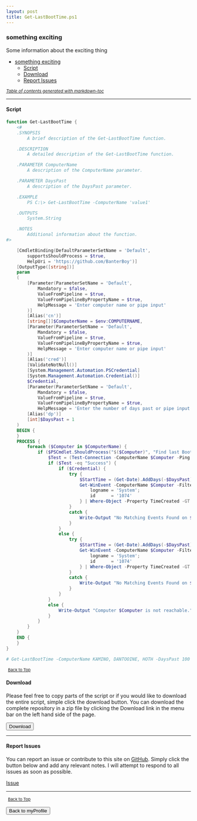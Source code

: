 ```yaml
---
layout: post
title: Get-LastBootTime.ps1
---
```


### something exciting

Some information about the exciting thing

- [something exciting](#something-exciting)
  - [Script](#script)
  - [Download](#download)
  - [Report Issues](#report-issues)

<small><i><a href='http://ecotrust-canada.github.io/markdown-toc/'>Table of contents generated with markdown-toc</a></i></small>

---

#### Script

```powershell
function Get-LastBootTime {
	<#
	.SYNOPSIS
		A brief description of the Get-LastBootTime function.

	.DESCRIPTION
		A detailed description of the Get-LastBootTime function.

	.PARAMETER ComputerName
		A description of the ComputerName parameter.

	.PARAMETER DaysPast
		A description of the DaysPast parameter.

	.EXAMPLE
		PS C:\> Get-LastBootTime -ComputerName 'value1'

	.OUTPUTS
		System.String

	.NOTES
		Additional information about the function.
#>

	[CmdletBinding(DefaultParameterSetName = 'Default',
		supportsShouldProcess = $true,
		HelpUri = 'https://github.com/BanterBoy')]
	[OutputType([string])]
	param
	(
		[Parameter(ParameterSetName = 'Default',
			Mandatory = $false,
			ValueFromPipeline = $true,
			ValueFromPipelineByPropertyName = $true,
			HelpMessage = 'Enter computer name or pipe input'
		)]
		[Alias('cn')]
		[string[]]$ComputerName = $env:COMPUTERNAME,
		[Parameter(ParameterSetName = 'Default',
			Mandatory = $false,
			ValueFromPipeline = $true,
			ValueFromPipelineByPropertyName = $true,
			HelpMessage = 'Enter computer name or pipe input'
		)]
		[Alias('cred')]
		[ValidateNotNull()]
		[System.Management.Automation.PSCredential]
		[System.Management.Automation.Credential()]
		$Credential,
		[Parameter(ParameterSetName = 'Default',
			Mandatory = $false,
			ValueFromPipeline = $true,
			ValueFromPipelineByPropertyName = $true,
			HelpMessage = 'Enter the number of days past or pipe input')]
		[Alias('dp')]
		[int]$DaysPast = 1
	)
	BEGIN {
	}
	PROCESS {
		foreach ($Computer in $ComputerName) {
			if ($PSCmdlet.ShouldProcess("$($Computer)", "Find last Boot Time")) {
				$Test = (Test-Connection -ComputerName $Computer -Ping -Count 1).Status
				if ($Test -eq "Success") {
					if ($Credential) {
						try {
							$StartTime = (Get-Date).AddDays(-$DaysPast)
							Get-WinEvent -ComputerName $Computer -FilterHashtable @{
								logname = 'System';
								id      = '1074'
							} | Where-Object -Property TimeCreated -GT $StartTime
						}
						catch {
							Write-Output "No Matching Events Found on $Computer"
						}
					}
					else {
						try {
							$StartTime = (Get-Date).AddDays(-$DaysPast)
							Get-WinEvent -ComputerName $Computer -FilterHashtable @{
								logname = 'System';
								id      = '1074'
							} | Where-Object -Property TimeCreated -GT $StartTime
						}
						catch {
							Write-Output "No Matching Events Found on $Computer"
						}
					}
				}
				else {
					Write-Output "Computer $Computer is not reachable."
				}
			}
		}
	}
	END {
	}
}

# Get-LastBootTime -ComputerName KAMINO, DANTOOINE, HOTH -DaysPast 100 | Format-Table -AutoSize -Wrap
```

<span style="font-size:11px;"><a href="#"><i class="fas fa-caret-up" aria-hidden="true" style="color: white; margin-right:5px;"></i>Back to Top</a></span>

#### Download

Please feel free to copy parts of the script or if you would like to download the entire script, simple click the download button. You can download the complete repository in a zip file by clicking the Download link in the menu bar on the left hand side of the page.

<button class="btn" type="submit" onclick="window.open('https://scripts.lukeleigh.com/powershell/functions/myProfile/Get-LastBootTime.ps1')">
    <i class="fa fa-cloud-download-alt">
    </i>
        Download
</button>

---

#### Report Issues

You can report an issue or contribute to this site on <a href="https://github.com/BanterBoy/scripts-blog/issues">GitHub</a>. Simply click the button below and add any relevant notes. I will attempt to respond to all issues as soon as possible.

<!-- Place this tag where you want the button to render. -->

<a class="github-button" href="https://github.com/BanterBoy/scripts-blog/issues/new?title=Get-LastBootTime.ps1&body=There is a problem with this function. Please find details below." data-show-count="true" aria-label="Issue BanterBoy/scripts-blog on GitHub">Issue</a>

---

<span style="font-size:11px;"><a href="#"><i class="fas fa-caret-up" aria-hidden="true" style="color: white; margin-right:5px;"></i>Back to Top</a></span>

<a href="/menu/_pages/myProfile.html">
    <button class="btn">
        <i class='fas fa-reply'>
        </i>
            Back to myProfile
    </button>
</a>

[1]: http://ecotrust-canada.github.io/markdown-toc
[2]: https://github.com/googlearchive/code-prettify
